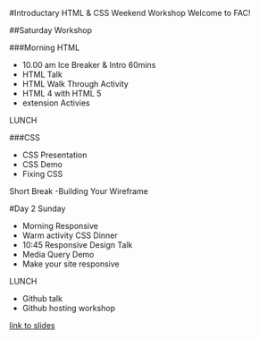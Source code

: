 #Introductary HTML & CSS Weekend Workshop
Welcome to FAC!

##Saturday Workshop

###Morning HTML 
- 10.00 am Ice Breaker & Intro 60mins
- HTML Talk
- HTML Walk Through Activity
- HTML 4 with HTML 5
- extension Activies

LUNCH

###CSS
- CSS Presentation
- CSS Demo
- Fixing CSS

Short Break
-Building Your Wireframe

#Day 2 Sunday
- Morning Responsive 
- Warm activity CSS Dinner
- 10:45 Responsive Design Talk
- Media Query Demo
- Make your site responsive

LUNCH

- Github talk
- Github hosting workshop


[link to slides](https://docs.google.com/presentation/d/19hpTnLNG8hfwcV80mPMmBkUWYAmEnVDy4RYFTrgrnuU/edit)
